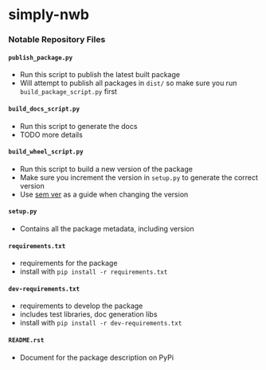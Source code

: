 # simply-nwb



### Notable Repository Files

#### `publish_package.py`
- Run this script to publish the latest built package
- Will attempt to publish all packages in `dist/` so make sure you run `build_package_script.py` first

#### `build_docs_script.py`
- Run this script to generate the docs
- TODO more details

#### `build_wheel_script.py`
- Run this script to build a new version of the package
- Make sure you increment the version in `setup.py` to generate the correct version
- Use [sem ver](https://semver.org/) as a guide when changing the version

#### `setup.py`
- Contains all the package metadata, including version

#### `requirements.txt`
- requirements for the package
- install with `pip install -r requirements.txt`

#### `dev-requirements.txt`
- requirements to develop the package
- includes test libraries, doc generation libs
- install with `pip install -r dev-requirements.txt`

#### `README.rst`
- Document for the package description on PyPi